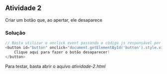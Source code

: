 ## Atividade 2
Criar um botão que, ao apertar, ele desaparece

### Solução
```js
// Basta utilizar o onclick event passando o código js responsável por ocultar o botão alterando o css 
<button id="button" onclick="document.getElementById('button').style.visibility = 'hidden'">
    Clique aqui para fazer o botão desaparecer!
</button>
```

Para testar, basta abrir o aquivo _atividade-2.html_
